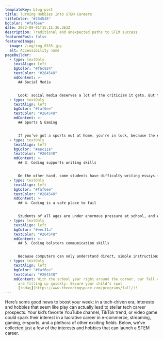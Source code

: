```yaml
---
templateKey: blog-post
title: Turning Hobbies Into STEM Careers
titleColor: "#264548"
bgColor: "#faf6ee"
date: 2022-09-01T15:11:36.363Z
description: Traditional and unexpected paths to STEM success
featuredPost: false
featuredImage:
  image: /img/img_0335.jpg
  alt: Accessibility name
pageBuilder:
  - type: textOnly
    textAlign: left
    bgColor: "#f6c924"
    textColor: "#264548"
    mdContent: >-
      ## Social Media


      Look: social media deserves a lot of the criticism it gets. But the prevailing benefit of those platforms is that they connect people around the world. And a [2015 study](https://money.usnews.com/money/careers/slideshows/10-ways-social-media-can-help-you-land-a-job) revealed that 52% of employers use social networking sites to research job candidates. Social media is here to stay for the foreseeable future, and it doesn’t have to just be a distraction. From designing face filters as an AR designer, to developing the software of social platforms, to building social apps from scratch as a mobile app developer – if your child or teen loves social media, there are plenty of tech careers that can grow out of that interest.
  - type: textOnly
    textAlign: left
    bgColor: "#faf6ee"
    textColor: "#264548"
    mdContent: >-
      ## Sports & Gaming


      If you’ve got a sports nut at home, you’re in luck, because the esports industry is a burgeoning business powered by a variety of tech career paths. Aside from the professional gamers themselves, this billion dollar industry needs data analysts, software engineers, game testers, animators, and more.
  - type: textOnly
    textAlign: left
    bgColor: "#eec11a"
    textColor: "#264548"
    mdContent: >-
      ## 3. Coding supports writing skills


      On the other hand, some students have difficulty writing essays – lacking individual attention in their English classes, they may feel bewildered by the demands of grammar, structure, and argument. But in a coding class, more STEM-oriented students can practice the same skills required for effective writing in a left-brained way: they’ll become better self-editors, learn to organize their thoughts, practice explaining complex ideas simply, and learn how to adhere to a style guide.
  - type: textOnly
    textAlign: left
    bgColor: "#faf6ee"
    textColor: "#264548"
    mdContent: >-
      ## 4. Coding is a safe place to fail


      Students of all ages are under enormous pressure at school, and with that pressure can come a paralyzing fear of failure that limits their academic abilities and makes them tentative in the classroom. A regular coding class, though, offers students a fun, motivating, and creative opportunity to learn how to move through the inevitable setbacks of programming.
  - type: textOnly
    textAlign: left
    bgColor: "#eec11a"
    textColor: "#264548"
    mdContent: >-
      ## 5. Coding bolsters communication skills


      Because computers can only understand direct, simple instructions, tinkering with code naturally develops a child’s ability to express themselves clearly & concisely. This is a great skill for kids to build as they take on the increasing academic and organizational demands of middle & high school.
  - type: textOnly
    textAlign: left
    bgColor: "#faf6ee"
    textColor: "#264548"
    mdContent: With the school year right around the corner, our fall coding classes
      are filling up quickly. Secure your child’s spot
      [today](https://www.thecodingspace.com/programs/fall/)!
---
```

Here’s some good news to boost your week: in a tech-driven era, interests and hobbies that seem like play can actually lead to stellar tech career prospects. Your kid’s favorite YouTube channel, TikTok trend, or video game could spark their interest in a lucrative career in e-commerce, streaming, gaming, e-sports, and a plethora of other exciting fields. Below, we’ve collected just a few of the interests and hobbies that can launch a STEM career.